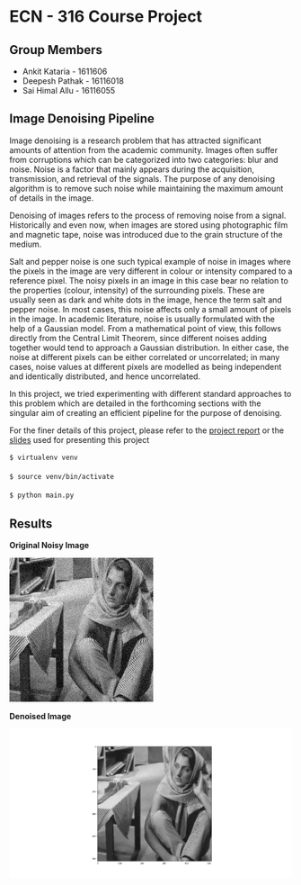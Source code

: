 # ECN - 316 Course Project

## Group Members

- Ankit Kataria - 1611606
- Deepesh Pathak - 16116018
- Sai Himal Allu - 16116055

## Image Denoising Pipeline

Image denoising is a research problem that has attracted significant amounts of attention from the academic community. Images often suffer from corruptions which can be categorized into two categories: blur and noise.
Noise is a factor that mainly appears during the acquisition, transmission, and retrieval of the signals. The purpose of any denoising algorithm is to remove such noise while maintaining the maximum amount of details in the image.

Denoising of images refers to the process of removing noise from a signal.
Historically and even now, when images are stored using photographic film and magnetic tape, noise was introduced due to the grain structure of the medium. 

Salt and pepper noise is one such typical example of noise in images where the pixels in the image are very different in colour or intensity compared to a reference pixel. The noisy pixels in an image in this case bear no relation to the properties (colour, intensity) of the surrounding pixels. These are usually seen as dark and white dots in the image, hence the term salt and pepper noise. In most cases, this noise affects only a small amount of pixels in the image. 
In academic literature, noise is usually formulated with the help of a Gaussian model. From a mathematical point of view, this follows directly from the Central Limit Theorem, since different noises adding together would tend to approach a Gaussian distribution. In either case, the noise at different pixels can be either correlated or uncorrelated; in many cases, noise values at different pixels are modelled as being independent and identically distributed, and hence uncorrelated.

In this project, we tried experimenting with different standard approaches to this problem which are detailed in the forthcoming sections with the singular aim of creating an efficient pipeline for the purpose of denoising.

For the finer details of this project, please refer to the [project report][2] or the [slides][1] used for presenting this project 

```bash
$ virtualenv venv

$ source venv/bin/activate

$ python main.py
```

## Results

**Original Noisy Image**

![Original Image](/demo_data/test.png)

**Denoised Image**

![Denoised Image](/demo_data/test_output.png)


[1]: https://github.com/ankitkataria/Image-Denoising-Pipeline/blob/dip-project/Slides_Project.pdf
[2]: https://github.com/ankitkataria/Image-Denoising-Pipeline/blob/dip-project/Report_Project.pdf